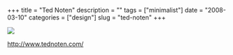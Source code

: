 +++
title = "Ted Noten"
description = ""
tags = ["minimalist"]
date = "2008-03-10"
categories = ["design"]
slug = "ted-noten"
+++


 

  <div id="screens-thumbs" class="clearfix">
    <div class="txt-center" id="design-submission"><a href="http://www.tednoten.com/"><img id='bluga-thumbnail-842' class='bluga-thumbnail large' src='http://media.konigi.com/bluga/
wt47f2790a9ee2a_0.jpg'/></a></div>  
  </div>   
<p><a href="http://www.tednoten.com/">http://www.tednoten.com/</a></p>




